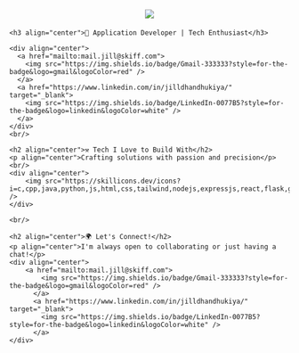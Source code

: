  <h1 align="center">
        <img src="https://readme-typing-svg.herokuapp.com/?font=Righteous&size=36&center=true&vCenter=true&width=500&height=70&duration=3500&lines=Hi+There!+👋;+It's+Jill+Dhandhukiya!;" />
    </h1>
    
    <h3 align="center">🌟 Application Developer | Tech Enthusiast</h3>
    
    <div align="center"> 
      <a href="mailto:mail.jill@skiff.com">
        <img src="https://img.shields.io/badge/Gmail-333333?style=for-the-badge&logo=gmail&logoColor=red" />
      </a>
      <a href="https://www.linkedin.com/in/jilldhandhukiya/" target="_blank">
        <img src="https://img.shields.io/badge/LinkedIn-0077B5?style=for-the-badge&logo=linkedin&logoColor=white" />
      </a>
    </div>
    <br/>
    
    <h2 align="center">⚒️ Tech I Love to Build With</h2>
    <p align="center">Crafting solutions with passion and precision</p>
    <br/>
    <div align="center">
        <img src="https://skillicons.dev/icons?i=c,cpp,java,python,js,html,css,tailwind,nodejs,expressjs,react,flask,github,aws,docker,figma,mysql,postgresql,mongodb,redis,firebase,flutter,solidity,go,dotnet,linux,nginx" />
    </div>

    <br/>
    
    <h2 align="center">🌍 Let's Connect!</h2>
    <p align="center">I'm always open to collaborating or just having a chat!</p>
    <div align="center">
        <a href="mailto:mail.jill@skiff.com">
            <img src="https://img.shields.io/badge/Gmail-333333?style=for-the-badge&logo=gmail&logoColor=red" />
          </a>
          <a href="https://www.linkedin.com/in/jilldhandhukiya/" target="_blank">
            <img src="https://img.shields.io/badge/LinkedIn-0077B5?style=for-the-badge&logo=linkedin&logoColor=white" />
          </a>
    </div>
